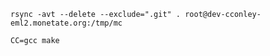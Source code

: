 
```
rsync -avt --delete --exclude=".git" . root@dev-cconley-eml2.monetate.org:/tmp/mc
```

```
CC=gcc make
```
